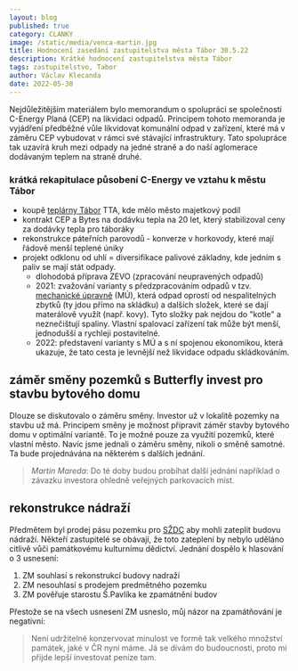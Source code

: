 ```yaml
---
layout: blog
published: true
category: CLANKY
image: /static/media/venca-martin.jpg
title: Hodnocení zasedání zastupitelstva města Tábor 30.5.22
description: Krátké hodnocení zastupitelstva města Tábor
tags: zastupitelstvo, Tabor
author: Václav Klecanda
date: 2022-05-30
---
```


Nejdůležitějším materiálem bylo memorandum o spolupráci se společnosti C-Energy Planá (CEP) na likvidaci odpadů.
Principem tohoto memoranda je vyjádření předběžné vůle likvidovat komunální odpad
v zařízení, které má v záměru CEP vybudovat v rámci své stávající infrastruktury.
Tato spolupráce tak uzavírá kruh mezi odpady na jedné straně 
a do naší aglomerace dodávaným teplem na straně druhé.

### krátká rekapitulace působení C-Energy ve vztahu k městu Tábor
- koupě [teplárny Tábor](http://www.tta.cz/) TTA, kde mělo město majetkový podíl
- kontrakt CEP a Bytes na dodávku tepla na 20 let, který stabilizoval ceny za dodávky tepla pro táboráky
- rekonstrukce páteřních parovodů - konverze v horkovody, které mají řádově menší teplené úniky
- projekt odklonu od uhlí = diversifikace palivové základny, 
kde jedním s paliv se mají stát odpady.
  - dlohodobá příprava ZEVO (zpracování neupravených odpadů)
  - 2021: zvažování varianty s předzpracováním odpadů v tzv. [mechanické úpravně](https://cs.wikipedia.org/wiki/Mechanicko-biologick%C3%A1_%C3%BAprava) (MÚ),
  která odpad oprostí od nespalitelných zbytků (ty jdou přímo na skládku)
  a dalších složek, které se dají materálově využít (např. kovy).
  Tyto složky pak nejdou do "kotle" a neznečištují spaliny.
  Vlastní spalovací zařízení tak může být menší, jednodušší a rychleji postavitelné.
  - 2022: představení varianty s MÚ a s ní spojenou ekonomikou, která ukazuje, 
  že tato cesta je levnější než likvidace odpadu skládkováním.

## záměr směny pozemků s Butterfly invest pro stavbu bytového domu

Dlouze se diskutovalo o záměru směny.
Investor už v lokalitě pozemky na stavbu už má.
Principem směny je možnost připravit záměr stavby bytového domu v optimální variantě.
To je možné pouze za využití pozemků, které vlastní město.
Navíc jsme jednali o záměru směny, nikoli o směně samotné.
Ta bude projednávána na některém s dalších jednání. 

> _Martin Mareda_: Do té doby budou probíhat další jednání například o závazku investora ohledně veřejných parkovacích míst.

## rekonstrukce nádraží

Předmětem byl prodej pásu pozemku pro [SŽDC](https://www.spravazeleznic.cz/) aby mohli zateplit budovu nádraží.
Někteří zastupitelé se obávají, že toto zateplení by nebylo uděláno citlivě vůči památkovému kulturnímu dědictví.
Jednání dospělo k hlasování o 3 usnesení:
1) ZM souhlasí s rekonstrukcí budovy nadraží
2) ZM nesouhlasí s prodejem predmětného pozemku
3) ZM pověřuje starostu Š.Pavlíka ke zpamátnění budov

Přestože se na všech usnesení ZM usneslo, můj názor na zpamátňování je negativní:
> Není udržitelné konzervovat minulost ve formě tak velkého množství památek, jaké v ČR nyní máme.
> Já se dívám do budoucnosti, proto mi přijde lepší investovat peníze tam.